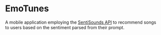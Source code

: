 # EmoTunes

A mobile application employing the [SentiSounds API](https://github.com/AlecUrbany/CS4800-SentiSounds)
to recommend songs to users based on the sentiment parsed from their prompt.